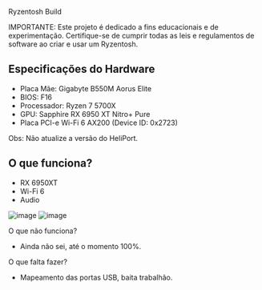 Ryzentosh Build

IMPORTANTE: Este projeto é dedicado a fins educacionais e de experimentação. Certifique-se de cumprir todas as leis e regulamentos de software ao criar e usar um Ryzentosh.

## Especificações do Hardware
- Placa Mãe: Gigabyte B550M Aorus Elite
- BIOS: F16
- Processador: Ryzen 7 5700X
- GPU: Sapphire RX 6950 XT Nitro+ Pure
- Placa PCI-e Wi-Fi 6 AX200 (Device ID: 0x2723)

Obs: Não atualize a versão do HeliPort.

## O que funciona?

- RX 6950XT
- Wi-Fi 6
- Audio

![image](https://github.com/lguilherme44/Ryzentosh-Ryzen-5700X-RX-6950XT/assets/18725901/ed575ed7-6241-4b13-8289-a6c9c6d51325)
![image](https://github.com/lguilherme44/Ryzentosh-Ryzen-5700X-RX-6950XT/assets/18725901/ab154eac-2600-46e9-bbab-4283fc10606b)

O que não funciona?
- Ainda não sei, até o momento 100%.

O que falta fazer?
- Mapeamento das portas USB, baita trabalhão.
